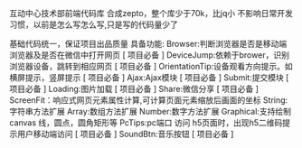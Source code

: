 互动中心技术部前端代码库
合成zepto，整个库少于70k，比jq小
不影响日常开发习惯，以前是怎么写怎么写,只是写的代码量少了

基础代码统一，保证项目出品质量
具备功能:
Browser:判断浏览器是否是移动端浏览器及是否在微信中打开网页 [ 项目必备 ]
DeviceJump:依赖于brower，识别浏览器设备，跳转到相应网页 [ 项目必备 ]
OrientationTip:设备观看方向提示。如横屏提示，竖屏提示 [ 项目必备 ]
Ajax:Ajax模块 [ 项目必备 ]
Submit:提交模块 [ 项目必备 ]
Loading:图片加载 [ 项目必备 ]
Share:微信分享 [ 项目必备 ]
ScreenFit：响应式网页元素属性计算,可计算页面元素缩放后画面的坐标
String:字符串方法扩展
Array:数组方法扩展
Number:数字方法扩展
Graphical:支持绘制 canvas 线，圆点，圆角矩形等
PcTips:pc端口 访问 h5页面时，出现h5二维码提示用户移动端访问 [ 项目必备 ]
SoundBtn:音乐按钮 [ 项目必备 ]
